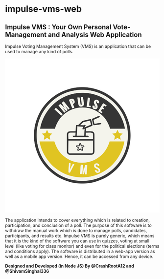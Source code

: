 # impulse-vms-web
## Impulse VMS : Your Own Personal Vote-Management and Analysis Web Application
Impulse Voting Management System (VMS) is an application that can be used to manage any kind of polls. 

![Impulse VMS Logo](/public/assets/img/logo.svg)

The application intends to cover everything which is related to creation, participation, and conclusion of a poll. 
The purpose of this software is to withdraw the manual work which is done to manage polls, candidates, participants, and results etc.
Impulse VMS is purely generic, which means that it is the kind of the software you can use in quizzes, voting at small level (like voting for class monitor) and even for the political elections (terms and conditions apply). 
The software is distributed in a web-app version as well as a mobile app version. Hence, it can be accessed from any device.

**Designed and Developed (in Node JS) By @CrashRootA12 and @ShivamSinghal336**

